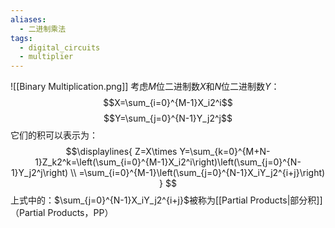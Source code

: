 ```yaml
---
aliases:
  - 二进制乘法
tags:
  - digital_circuits
  - multiplier
---
```

![[Binary Multiplication.png]]
考虑$M$位二进制数$X$和$N$位二进制数$Y$：
$$X=\sum_{i=0}^{M-1}X_i2^i$$
$$Y=\sum_{j=0}^{N-1}Y_j2^j$$
它们的积可以表示为：
$$\displaylines{
Z=X\times Y=\sum_{k=0}^{M+N-1}Z_k2^k=\left(\sum_{i=0}^{M-1}X_i2^i\right)\left(\sum_{j=0}^{N-1}Y_j2^j\right) \\
=\sum_{i=0}^{M-1}\left(\sum_{j=0}^{N-1}X_iY_j2^{i+j}\right)
}
$$
上式中的：$\sum_{j=0}^{N-1}X_iY_j2^{i+j}$被称为[[Partial Products|部分积]]（Partial Products，PP）
